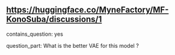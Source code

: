 ## https://huggingface.co/MyneFactory/MF-KonoSuba/discussions/1

contains_question: yes

question_part: What is the better VAE for this model ?